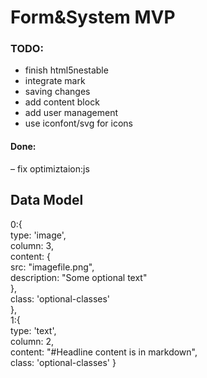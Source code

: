 # Form&System MVP

### TODO:
- finish html5nestable
- integrate mark
- saving changes
- add content block
- add user management
- use iconfont/svg for icons

#### Done:
– fix optimiztaion:js


## Data Model
0:{  
	type: 'image',  
	column: 3,  
	content: {  
		src: "imagefile.png",  
		description: "Some optional text"  
	},  
	class: 'optional-classes'  
},  
1:{  
	type: 'text',  
	column: 2,  
	content: "#Headline
		content is in markdown",  
	class: 'optional-classes'
}  

